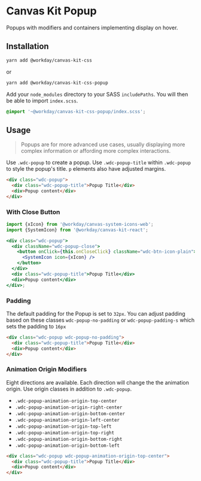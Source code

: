 # Canvas Kit Popup

Popups with modifiers and containers implementing display on hover.

## Installation

```sh
yarn add @workday/canvas-kit-css
```

or

```sh
yarn add @workday/canvas-kit-css-popup
```

Add your `node_modules` directory to your SASS `includePaths`. You will then be able to import
`index.scss`.

```scss
@import '~@workday/canvas-kit-css-popup/index.scss';
```

## Usage

> Popups are for more advanced use cases, usually displaying more complex information or affording
> more complex interactions.

Use `.wdc-popup` to create a popup. Use `.wdc-popup-title` within `.wdc-popup` to style the popup's
title. `p` elements also have adjusted margins.

```html
<div class="wdc-popup">
  <div class="wdc-popup-title">Popup Title</div>
  <div>Popup content</div>
</div>
```

### With Close Button

```jsx
import {xIcon} from '@workday/canvas-system-icons-web';
import {SystemIcon} from '@workday/canvas-kit-react';

<div class="wdc-popup">
  <div className="wdc-popup-close">
    <button onClick={this.onCloseClick} className="wdc-btn-icon-plain">
      <SystemIcon icon={xIcon} />
    </button>
  </div>
  <div class="wdc-popup-title">Popup Title</div>
  <div>Popup content</div>
</div>;
```

### Padding

The default padding for the Popup is set to `32px`. You can adjust padding based on these classes
`wdc-popup-no-padding` or `wdc-popup-padding-s` which sets the padding to `16px`

```html
<div class="wdc-popup wdc-popup-no-padding">
  <div class="wdc-popup-title">Popup Title</div>
  <div>Popup content</div>
</div>
```

### Animation Origin Modifiers

Eight directions are available. Each direction will change the the animation origin. Use origin
classes in addition to `.wdc-popup`.

- `.wdc-popup-animation-origin-top-center`
- `.wdc-popup-animation-origin-right-center`
- `.wdc-popup-animation-origin-bottom-center`
- `.wdc-popup-animation-origin-left-center`
- `.wdc-popup-animation-origin-top-left`
- `.wdc-popup-animation-origin-top-right`
- `.wdc-popup-animation-origin-bottom-right`
- `.wdc-popup-animation-origin-bottom-left`

```html
<div class="wdc-popup wdc-popup-animation-origin-top-center">
  <div class="wdc-popup-title">Popup Title</div>
  <div>Popup content</div>
</div>
```

